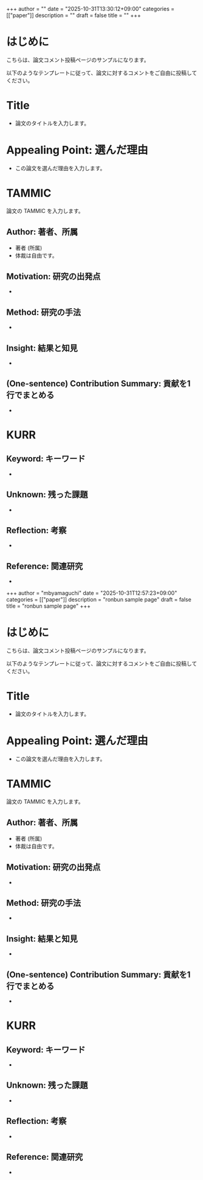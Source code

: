+++
author = ""
date = "2025-10-31T13:30:12+09:00"
categories = [["paper"]]
description = ""
draft = false 
title = ""
+++

# はじめに

こちらは、論文コメント投稿ページのサンプルになります。

以下のようなテンプレートに従って、論文に対するコメントをご自由に投稿してください。

# Title
- 論文のタイトルを入力します。

# Appealing Point: 選んだ理由

- この論文を選んだ理由を入力します。

# TAMMIC

論文の TAMMIC を入力します。

## Author: 著者、所属
- 著者 (所属)
- 体裁は自由です。

## Motivation: 研究の出発点
- 

## Method: 研究の手法
- 

## Insight: 結果と知見
- 

## (One-sentence) Contribution Summary: 貢献を1行でまとめる
- 

# KURR

## Keyword: キーワード
- 

## Unknown: 残った課題
-

## Reflection: 考察
- 

## Reference: 関連研究
-
+++
author = "mbyamaguchi"
date = "2025-10-31T12:57:23+09:00"
categories = [["paper"]]
description = "ronbun sample page"
draft = false
title = "ronbun sample page"
+++

# はじめに

こちらは、論文コメント投稿ページのサンプルになります。

以下のようなテンプレートに従って、論文に対するコメントをご自由に投稿してください。

# Title
- 論文のタイトルを入力します。

# Appealing Point: 選んだ理由

- この論文を選んだ理由を入力します。

# TAMMIC

論文の TAMMIC を入力します。

## Author: 著者、所属
- 著者 (所属)
- 体裁は自由です。

## Motivation: 研究の出発点
- 

## Method: 研究の手法
- 

## Insight: 結果と知見
- 

## (One-sentence) Contribution Summary: 貢献を1行でまとめる
- 

# KURR

## Keyword: キーワード
- 

## Unknown: 残った課題
-

## Reflection: 考察
- 

## Reference: 関連研究
-
